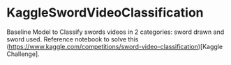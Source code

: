 # KaggleSwordVideoClassification
Baseline Model to Classify swords videos in 2 categories: sword drawn and sword used. Reference notebook to solve this (https://www.kaggle.com/competitions/sword-video-classification)[Kaggle Challenge].
